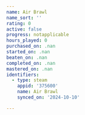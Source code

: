 ```yaml
---
name: Air Brawl
name_sort: ''
rating: 0
active: false
progress: notapplicable
hours_played: 0
purchased_on: .nan
started_on: .nan
beaten_on: .nan
completed_on: .nan
mastered_on: .nan
identifiers:
  - type: steam
    appid: '375600'
    name: Air Brawl
    synced_on: '2024-10-10'

---
```

